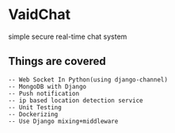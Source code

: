 # VaidChat
simple secure real-time chat system
## Things are covered 
    -- Web Socket In Python(using django-channel)
    -- MongoDB with Django
    -- Push notification
    -- ip based location detection service
    -- Unit Testing
    -- Dockerizing
    -- Use Django mixing+middleware
